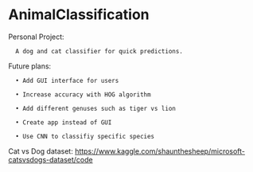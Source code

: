 # AnimalClassification

Personal Project:

      A dog and cat classifier for quick predictions. 


Future plans:

      •	Add GUI interface for users

      •	Increase accuracy with HOG algorithm

      •	Add different genuses such as tiger vs lion

      •	Create app instead of GUI

      •	Use CNN to classifiy specific species


Cat vs Dog dataset: https://www.kaggle.com/shaunthesheep/microsoft-catsvsdogs-dataset/code
